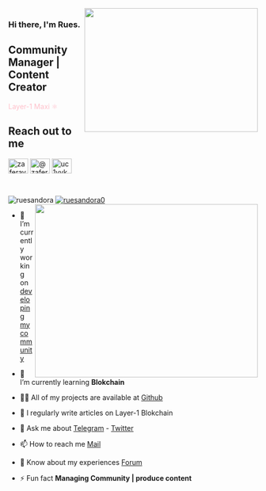 <img src="https://media.giphy.com/media/bGgsc5mWoryfgKBx1u/giphy.gif" align="right" width="350" height="250">

### Hi there, I'm Rues. 

## Community Manager | Content Creator

<font color="pink">Layer-1 Maxi :atom_symbol: </font>


## Reach out to me

<a href="https://twitter.com/Ruesandora0" target="blank"><img align="center" src="https://raw.githubusercontent.com/rahuldkjain/github-profile-readme-generator/master/src/images/icons/Social/twitter.svg" alt="zaferayan" height="30" width="40" /></a>
<a href="https://medium.com/@ruesandora" target="blank"><img align="center" src="https://raw.githubusercontent.com/rahuldkjain/github-profile-readme-generator/master/src/images/icons/Social/medium.svg" alt="@zaferayan" height="30" width="40" /></a>
<a href="https://www.youtube.com/c/RuesYouTube" target="blank"><img align="center" src="https://raw.githubusercontent.com/rahuldkjain/github-profile-readme-generator/master/src/images/icons/Social/youtube.svg" alt="uc1vykhlufpaoghrwhjikrqg" height="30" width="40" /></a>

<br />

<p align="left"> <img src="https://komarev.com/ghpvc/?username=ruesandora&label=Profile%20views&color=0e75b6&style=flat" alt="ruesandora" /> <a href="https://twitter.com/ruesandora0" target="blank"><img src="https://img.shields.io/twitter/follow/ruesandora0?logo=twitter&style=for-the-badge" alt="ruesandora0" /></a> 

<img src="https://github-readme-stats.vercel.app/api?username=ruesandora&show_icons=true&theme=highcontrast" align="right" width="450" height="350" >

- 🔭 I’m currently working on [developing my community](https://discord.gg/ruescommunity)

- 🌱 I’m currently learning **Blokchain**

- 👨‍💻 All of my projects are available at [Github](https://github.com/ruesandora?tab=repositories)

- 📝 I regularly write articles on Layer-1 Blokchain

- 💬 Ask me about [Telegram](https://t.me/Ruesandora) - [Twitter](https://twitter.com/Ruesandora0)

- 📫 How to reach me [Mail](ruesinfo@gmail.com)

- 📄 Know about my experiences [Forum](https://forum.rues.info/index.php)

- ⚡ Fun fact **Managing Community | produce content**
